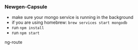 ### Newgen-Capsule

*  make sure your mongo service is running in the background
  *  if you are using homebrew: `brew services start mongodb`
*  run `npm install`
*  run `npm start`

ng-route
